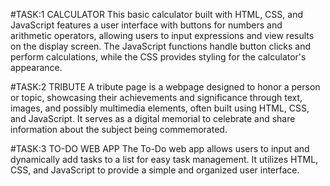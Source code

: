 #TASK:1 CALCULATOR 
This basic calculator built with HTML, CSS, and JavaScript features a user interface with buttons for numbers and arithmetic operators, allowing users to input expressions and view results on the display screen. The JavaScript functions handle button clicks and perform calculations, while the CSS provides styling for the calculator's appearance.

#TASK:2 TRIBUTE
A tribute page is a webpage designed to honor a person or topic, showcasing their achievements and significance through text, images, and possibly multimedia elements, often built using HTML, CSS, and JavaScript. It serves as a digital memorial to celebrate and share information about the subject being commemorated.

#TASK:3 TO-DO WEB APP
The To-Do web app allows users to input and dynamically add tasks to a list for easy task management. It utilizes HTML, CSS, and JavaScript to provide a simple and organized user interface.

